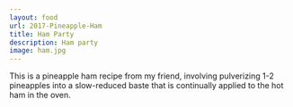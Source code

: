 ```yaml
---
layout: food
url: 2017-Pineapple-Ham
title: Ham Party
description: Ham party
image: ham.jpg
---
```


This is a pineapple ham recipe from my friend, involving pulverizing 1-2 pineapples into a slow-reduced baste that is continually applied to the hot ham in the oven.
